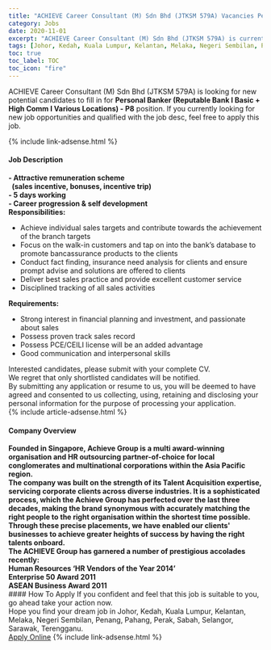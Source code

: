 ```yaml
---
title: "ACHIEVE Career Consultant (M) Sdn Bhd (JTKSM 579A) Vacancies Personal Banker (Reputable Bank I Basic + High Comm I Various Locations) - P8" 
category: Jobs 
date: 2020-11-01 
excerpt: "ACHIEVE Career Consultant (M) Sdn Bhd (JTKSM 579A) is currently looking for suitable person to fill in the Personal Banker (Reputable Bank I Basic + High Comm I Various Locations) - P8 which positioned at Johor, Kedah, Kuala Lumpur, Kelantan, Melaka, Negeri Sembilan, Penang, Pahang, Perak, Sabah, Selangor, Sarawak, Terengganu" 
tags: [Johor, Kedah, Kuala Lumpur, Kelantan, Melaka, Negeri Sembilan, Penang, Pahang, Perak, Sabah, Selangor, Sarawak, Terengganu] 
toc: true 
toc_label: TOC 
toc_icon: "fire" 
--- 
```


<p>ACHIEVE Career Consultant (M) Sdn Bhd (JTKSM 579A) is looking for new potential candidates to fill in for <b>Personal Banker (Reputable Bank I Basic + High Comm I Various Locations) - P8</b> position. If you currently looking for new job opportunities and qualified with the job desc, feel free to apply this job.
</p>{% include link-adsense.html %} 
<div><div><h4>Job Description</h4></div><div><div><span><div><div><strong>- Attractive remuneration scheme<br>&#160; (sales incentive, bonuses, incentive trip)<br>- 5 days working<br>- Career progression &amp; self development</strong></div><div><strong>Responsibilities:</strong></div><ul><li>Achieve individual sales targets and contribute towards the achievement of the branch targets</li><li>Focus on the walk-in customers and tap on into the bank&#8217;s database to promote bancassurance products to the clients</li><li>Conduct fact finding, insurance need analysis for clients and ensure prompt advise and solutions are offered to clients</li><li>Deliver best sales practice and provide excellent customer service</li><li>Disciplined tracking of all sales activities</li></ul><div><strong>Requirements:</strong></div><ul><li>Strong interest in financial planning and investment, and passionate about sales</li><li>Possess proven track sales record</li><li>Possess PCE/CEILI license will be an added advantage</li><li>Good communication and interpersonal skills</li></ul><div><div>Interested candidates, please submit with your complete CV.</div><div>We regret that only shortlisted candidates will be notified.</div>By submitting any application or resume to us, you will be deemed to have agreed and consented to us collecting, using, retaining and disclosing your personal information for the purpose of processing your application.</div></div></span></div></div></div> 
{% include article-adsense.html %} 
<div><div><h4>Company Overview</h4></div><div><div><span><div><div><div><strong>Founded in Singapore,&#160;Achieve Group is a multi award-winning organisation and HR outsourcing partner-of-choice for local conglomerates and multinational corporations within the Asia Pacific region. </strong><div><strong>The company was built on the strength of its Talent Acquisition expertise, servicing corporate clients across diverse industries. It is a sophisticated process, which the Achieve Group has perfected over the last&#160;three decades, making the brand synonymous with accurately matching the right people to the right organisation within the shortest time possible.&#160; Through these precise placements, we have enabled our clients' businesses to achieve greater heights of success by having the right talents onboard.</strong></div></div><div><div><strong>The ACHIEVE Group has garnered a number of prestigious accolades recently:</strong></div><div><strong>Human Resources &#8216;HR Vendors of the Year 2014&#8217;<br>Enterprise 50 Award 2011<br>ASEAN Business Award 2011</strong></div></div></div></div></span></div></div></div> 
#### How To Apply 
If you confident and feel that this job is suitable to you, go ahead take your action now. <br/> 
Hope you find your dream job in Johor, Kedah, Kuala Lumpur, Kelantan, Melaka, Negeri Sembilan, Penang, Pahang, Perak, Sabah, Selangor, Sarawak, Terengganu. <br/> 
<a href="https://www.jobstreet.com.my/en/job/personal-banker-reputable-bank-i-basic-high-comm-i-various-locations-p8-4414851?jobId=jobstreet-my-job-4414851&sectionRank=9&token=0~8b20aa1a-b401-4579-9385-7c8f25415886&fr=SRP%20View%20In%20New%20Ta" class="btn btn--info" target="_blank" rel="nofollow noopenner">Apply Online</a> 
{% include link-adsense.html %} 